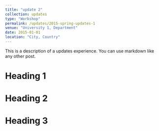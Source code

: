 ```yaml
---
title: "update 2"
collection: updates
type: "Workshop"
permalink: /updates/2015-spring-updates-1
venue: "University 1, Department"
date: 2015-01-01
location: "City, Country"
---
```


This is a description of a updates experience. You can use markdown like any other post.

Heading 1
======

Heading 2
======

Heading 3
======
